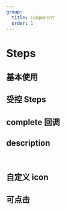 ```yaml
---
group:
  title: Component
  order: 1
---
```


# Steps

## 基本使用

<code src="./document/basic.tsx"></code>

## 受控 Steps

<code src="./document/next.tsx"></code>

## complete 回调

<code src="./document/complete.tsx"></code>

## description

<code src="./document/content.tsx"> </code>

## 自定义 icon

<code src="./document/icon.tsx"></code>

## 可点击

<code src="./document/click.tsx"></code>
